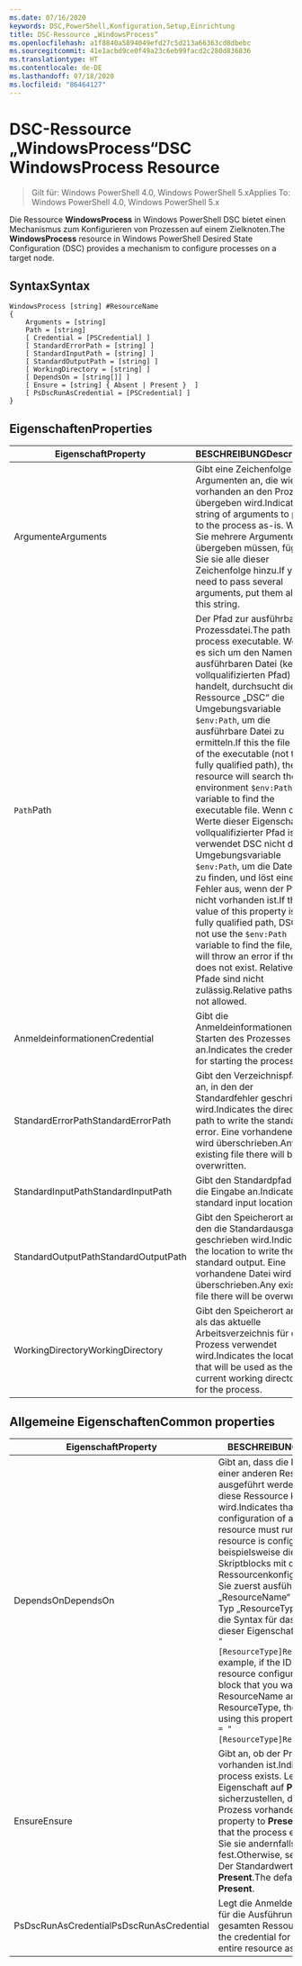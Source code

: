 ```yaml
---
ms.date: 07/16/2020
keywords: DSC,PowerShell,Konfiguration,Setup,Einrichtung
title: DSC-Ressource „WindowsProcess“
ms.openlocfilehash: a1f8840a5894049efd27c5d213a66363cd8dbebc
ms.sourcegitcommit: 41e1acbd9ce0f49a23c6eb99facd2c280d836836
ms.translationtype: HT
ms.contentlocale: de-DE
ms.lasthandoff: 07/18/2020
ms.locfileid: "86464127"
---
```

# <a name="dsc-windowsprocess-resource"></a><span data-ttu-id="32e8f-103">DSC-Ressource „WindowsProcess“</span><span class="sxs-lookup"><span data-stu-id="32e8f-103">DSC WindowsProcess Resource</span></span>

> <span data-ttu-id="32e8f-104">Gilt für: Windows PowerShell 4.0, Windows PowerShell 5.x</span><span class="sxs-lookup"><span data-stu-id="32e8f-104">Applies To: Windows PowerShell 4.0, Windows PowerShell 5.x</span></span>

<span data-ttu-id="32e8f-105">Die Ressource **WindowsProcess** in Windows PowerShell DSC bietet einen Mechanismus zum Konfigurieren von Prozessen auf einem Zielknoten.</span><span class="sxs-lookup"><span data-stu-id="32e8f-105">The **WindowsProcess** resource in Windows PowerShell Desired State Configuration (DSC) provides a mechanism to configure processes on a target node.</span></span>

## <a name="syntax"></a><span data-ttu-id="32e8f-106">Syntax</span><span class="sxs-lookup"><span data-stu-id="32e8f-106">Syntax</span></span>

```Syntax
WindowsProcess [string] #ResourceName
{
    Arguments = [string]
    Path = [string]
    [ Credential = [PSCredential] ]
    [ StandardErrorPath = [string] ]
    [ StandardInputPath = [string] ]
    [ StandardOutputPath = [string] ]
    [ WorkingDirectory = [string] ]
    [ DependsOn = [string[]] ]
    [ Ensure = [string] { Absent | Present }  ]
    [ PsDscRunAsCredential = [PSCredential] ]
}
```

## <a name="properties"></a><span data-ttu-id="32e8f-107">Eigenschaften</span><span class="sxs-lookup"><span data-stu-id="32e8f-107">Properties</span></span>

|<span data-ttu-id="32e8f-108">Eigenschaft</span><span class="sxs-lookup"><span data-stu-id="32e8f-108">Property</span></span> |<span data-ttu-id="32e8f-109">BESCHREIBUNG</span><span class="sxs-lookup"><span data-stu-id="32e8f-109">Description</span></span> |
|---|---|
|<span data-ttu-id="32e8f-110">Argumente</span><span class="sxs-lookup"><span data-stu-id="32e8f-110">Arguments</span></span> |<span data-ttu-id="32e8f-111">Gibt eine Zeichenfolge von Argumenten an, die wie vorhanden an den Prozess übergeben wird.</span><span class="sxs-lookup"><span data-stu-id="32e8f-111">Indicates a string of arguments to pass to the process as-is.</span></span> <span data-ttu-id="32e8f-112">Wenn Sie mehrere Argumente übergeben müssen, fügen Sie sie alle dieser Zeichenfolge hinzu.</span><span class="sxs-lookup"><span data-stu-id="32e8f-112">If you need to pass several arguments, put them all in this string.</span></span> |
|<span data-ttu-id="32e8f-113">`Path`</span><span class="sxs-lookup"><span data-stu-id="32e8f-113">Path</span></span> |<span data-ttu-id="32e8f-114">Der Pfad zur ausführbaren Prozessdatei.</span><span class="sxs-lookup"><span data-stu-id="32e8f-114">The path to the process executable.</span></span> <span data-ttu-id="32e8f-115">Wenn es sich um den Namen der ausführbaren Datei (keinen vollqualifizierten Pfad) handelt, durchsucht die Ressource „DSC“ die Umgebungsvariable `$env:Path`, um die ausführbare Datei zu ermitteln.</span><span class="sxs-lookup"><span data-stu-id="32e8f-115">If this the file name of the executable (not the fully qualified path), the DSC resource will search the environment `$env:Path` variable to find the executable file.</span></span> <span data-ttu-id="32e8f-116">Wenn der Werte dieser Eigenschaft ein vollqualifizierter Pfad ist, verwendet DSC nicht die Umgebungsvariable `$env:Path`, um die Dateien zu finden, und löst einen Fehler aus, wenn der Pfad nicht vorhanden ist.</span><span class="sxs-lookup"><span data-stu-id="32e8f-116">If the value of this property is a fully qualified path, DSC will not use the `$env:Path` variable to find the file, and will throw an error if the path does not exist.</span></span> <span data-ttu-id="32e8f-117">Relative Pfade sind nicht zulässig.</span><span class="sxs-lookup"><span data-stu-id="32e8f-117">Relative paths are not allowed.</span></span> |
|<span data-ttu-id="32e8f-118">Anmeldeinformationen</span><span class="sxs-lookup"><span data-stu-id="32e8f-118">Credential</span></span> |<span data-ttu-id="32e8f-119">Gibt die Anmeldeinformationen zum Starten des Prozesses an.</span><span class="sxs-lookup"><span data-stu-id="32e8f-119">Indicates the credentials for starting the process.</span></span> |
|<span data-ttu-id="32e8f-120">StandardErrorPath</span><span class="sxs-lookup"><span data-stu-id="32e8f-120">StandardErrorPath</span></span> |<span data-ttu-id="32e8f-121">Gibt den Verzeichnispfad an, in den der Standardfehler geschrieben wird.</span><span class="sxs-lookup"><span data-stu-id="32e8f-121">Indicates the directory path to write the standard error.</span></span> <span data-ttu-id="32e8f-122">Eine vorhandene Datei wird überschrieben.</span><span class="sxs-lookup"><span data-stu-id="32e8f-122">Any existing file there will be overwritten.</span></span> |
|<span data-ttu-id="32e8f-123">StandardInputPath</span><span class="sxs-lookup"><span data-stu-id="32e8f-123">StandardInputPath</span></span> |<span data-ttu-id="32e8f-124">Gibt den Standardpfad für die Eingabe an.</span><span class="sxs-lookup"><span data-stu-id="32e8f-124">Indicates the standard input location.</span></span> |
|<span data-ttu-id="32e8f-125">StandardOutputPath</span><span class="sxs-lookup"><span data-stu-id="32e8f-125">StandardOutputPath</span></span> |<span data-ttu-id="32e8f-126">Gibt den Speicherort an, in den die Standardausgabe geschrieben wird.</span><span class="sxs-lookup"><span data-stu-id="32e8f-126">Indicates the location to write the standard output.</span></span> <span data-ttu-id="32e8f-127">Eine vorhandene Datei wird überschrieben.</span><span class="sxs-lookup"><span data-stu-id="32e8f-127">Any existing file there will be overwritten.</span></span> |
|<span data-ttu-id="32e8f-128">WorkingDirectory</span><span class="sxs-lookup"><span data-stu-id="32e8f-128">WorkingDirectory</span></span> |<span data-ttu-id="32e8f-129">Gibt den Speicherort an, der als das aktuelle Arbeitsverzeichnis für den Prozess verwendet wird.</span><span class="sxs-lookup"><span data-stu-id="32e8f-129">Indicates the location that will be used as the current working directory for the process.</span></span> |

## <a name="common-properties"></a><span data-ttu-id="32e8f-130">Allgemeine Eigenschaften</span><span class="sxs-lookup"><span data-stu-id="32e8f-130">Common properties</span></span>

|<span data-ttu-id="32e8f-131">Eigenschaft</span><span class="sxs-lookup"><span data-stu-id="32e8f-131">Property</span></span> |<span data-ttu-id="32e8f-132">BESCHREIBUNG</span><span class="sxs-lookup"><span data-stu-id="32e8f-132">Description</span></span> |
|---|---|
|<span data-ttu-id="32e8f-133">DependsOn</span><span class="sxs-lookup"><span data-stu-id="32e8f-133">DependsOn</span></span> |<span data-ttu-id="32e8f-134">Gibt an, dass die Konfiguration einer anderen Ressource ausgeführt werden muss, bevor diese Ressource konfiguriert wird.</span><span class="sxs-lookup"><span data-stu-id="32e8f-134">Indicates that the configuration of another resource must run before this resource is configured.</span></span> <span data-ttu-id="32e8f-135">Wenn beispielsweise die ID des Skriptblocks mit der Ressourcenkonfiguration, den Sie zuerst ausführen möchten, „ResourceName“ und dessen Typ „ResourceType“ ist, lautet die Syntax für das Verwenden dieser Eigenschaft `DependsOn = "[ResourceType]ResourceName"`.</span><span class="sxs-lookup"><span data-stu-id="32e8f-135">For example, if the ID of the resource configuration script block that you want to run first is ResourceName and its type is ResourceType, the syntax for using this property is `DependsOn = "[ResourceType]ResourceName"`.</span></span> |
|<span data-ttu-id="32e8f-136">Ensure</span><span class="sxs-lookup"><span data-stu-id="32e8f-136">Ensure</span></span> |<span data-ttu-id="32e8f-137">Gibt an, ob der Prozess vorhanden ist.</span><span class="sxs-lookup"><span data-stu-id="32e8f-137">Indicates if the process exists.</span></span> <span data-ttu-id="32e8f-138">Legen Sie diese Eigenschaft auf **Present** fest, um sicherzustellen, dass der Prozess vorhanden ist.</span><span class="sxs-lookup"><span data-stu-id="32e8f-138">Set this property to **Present** to ensure that the process exists.</span></span> <span data-ttu-id="32e8f-139">Legen Sie sie andernfalls auf **Absent** fest.</span><span class="sxs-lookup"><span data-stu-id="32e8f-139">Otherwise, set it to **Absent**.</span></span> <span data-ttu-id="32e8f-140">Der Standardwert ist **Present**.</span><span class="sxs-lookup"><span data-stu-id="32e8f-140">The default value is **Present**.</span></span> |
|<span data-ttu-id="32e8f-141">PsDscRunAsCredential</span><span class="sxs-lookup"><span data-stu-id="32e8f-141">PsDscRunAsCredential</span></span> |<span data-ttu-id="32e8f-142">Legt die Anmeldeinformationen für die Ausführung der gesamten Ressource fest.</span><span class="sxs-lookup"><span data-stu-id="32e8f-142">Sets the credential for running the entire resource as.</span></span> |
